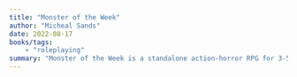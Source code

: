 ```yaml
---
title: "Monster of the Week"
author: "Micheal Sands"
date: 2022-08-17
books/tags:
    - "roleplaying"
summary: "Monster of the Week is a standalone action-horror RPG for 3-5 people. Hunt high school beasties a la Buffy the Vampire Slayer, travel the country to bring down unnatural creatures like the Winchester brothers of Supernatural, or head up the government investigation like Mulder and Scully."
---
```

